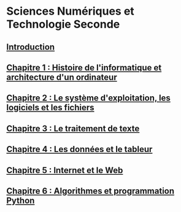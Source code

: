 # Sciences Numériques et Technologie Seconde


## [Introduction](0.0.INTRO.md)

## [Chapitre 1 : Histoire de l'informatique et architecture d'un ordinateur](1.0.ARCHI.md)

## [Chapitre 2 : Le système d'exploitation, les logiciels et les fichiers](2.0.OS.md)

## [Chapitre 3 : Le traitement de texte](3.0.TEXTE.md)

## [Chapitre 4 : Les données et le tableur](4.0.DONNEES.md)

## [Chapitre 5 : Internet et le Web](5.0.INTERNET.md)

## [Chapitre 6 : Algorithmes et programmation Python](6.0.PYTHON.md)




<!---

26 séances par an : 4 séances par thème

-->
